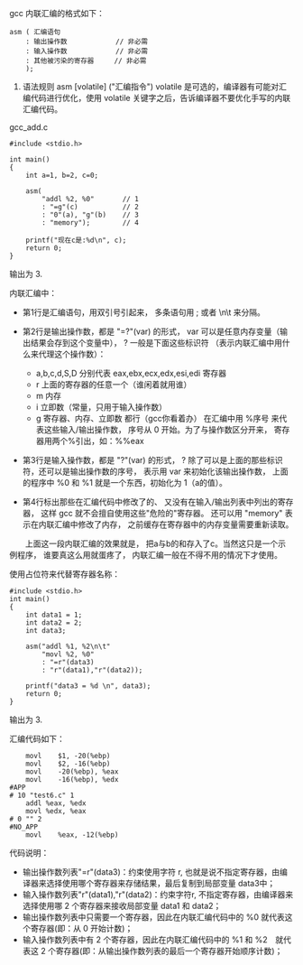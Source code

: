 <!--
 * @Author: Alan Yin
 * @Date: 2024-05-05 22:30:39
 * @LastEditTime: 2024-05-05 23:09:56
 * @LastEditors: Alan Yin
 * @FilePath: /myOS/docs/04_内联汇编.md
 * @Description:
 * // -*- mode:C; tab-width:8; c-basic-offset:2; indent-tabs-mode:t -*-
 * // vim: ts=8 sw=2 smarttab
 * Copyright (c) 2024 by Alan Yin, All Rights Reserved.
-->

gcc 内联汇编的格式如下：
```
asm ( 汇编语句
    : 输出操作数            // 非必需
    : 输入操作数            // 非必需
    : 其他被污染的寄存器     // 非必需
    );
```

1. 语法规则
asm [volatile] ("汇编指令")
volatile 是可选的，编译器有可能对汇编代码进行优化，使用 volatile 关键字之后，告诉编译器不要优化手写的内联汇编代码。

gcc_add.c
```
#include <stdio.h>

int main()
{
    int a=1, b=2, c=0;

    asm(
        "addl %2, %0"		// 1
        : "=g"(c)			// 2
        : "0"(a), "g"(b)	// 3
        : "memory");		// 4

    printf("现在c是:%d\n", c);
    return 0;
}
```
输出为 3.

内联汇编中：
 * 第1行是汇编语句，用双引号引起来， 多条语句用 ; 或者 \n\t 来分隔。
 * 第2行是输出操作数，都是 "=?"(var) 的形式， var 可以是任意内存变量（输出结果会存到这个变量中）， ? 一般是下面这些标识符 （表示内联汇编中用什么来代理这个操作数）：
    * a,b,c,d,S,D 分别代表 eax,ebx,ecx,edx,esi,edi 寄存器
    * r 上面的寄存器的任意一个（谁闲着就用谁）
    * m 内存
    * i 立即数（常量，只用于输入操作数）
    * g 寄存器、内存、立即数 都行（gcc你看着办）
在汇编中用 %序号 来代表这些输入/输出操作数， 序号从 0 开始。为了与操作数区分开来， 寄存器用两个%引出，如：%%eax

 * 第3行是输入操作数，都是 "?"(var) 的形式， ? 除了可以是上面的那些标识符，还可以是输出操作数的序号， 表示用 var 来初始化该输出操作数， 上面的程序中 %0 和 %1 就是一个东西，初始化为 1（a的值）。
 * 第4行标出那些在汇编代码中修改了的、 又没有在输入/输出列表中列出的寄存器， 这样 gcc 就不会擅自使用这些"危险的"寄存器。 还可以用 "memory" 表示在内联汇编中修改了内存， 之前缓存在寄存器中的内存变量需要重新读取。

　　上面这一段内联汇编的效果就是， 把a与b的和存入了c。当然这只是一个示例程序， 谁要真这么用就蛋疼了， 内联汇编一般在不得不用的情况下才使用。


使用占位符来代替寄存器名称：
```
#include <stdio.h>
int main()
{
    int data1 = 1;
    int data2 = 2;
    int data3;

    asm("addl %1, %2\n\t"
        "movl %2, %0"
        : "=r"(data3)
        : "r"(data1),"r"(data2));

    printf("data3 = %d \n", data3);
    return 0;
}
```
输出为 3.

汇编代码如下：
```
    movl	$1, -20(%ebp)
    movl	$2, -16(%ebp)
    movl	-20(%ebp), %eax
    movl	-16(%ebp), %edx
#APP
# 10 "test6.c" 1
    addl %eax, %edx
    movl %edx, %eax
# 0 "" 2
#NO_APP
    movl	%eax, -12(%ebp)
```
代码说明：
 * 输出操作数列表"=r"(data3)：约束使用字符 r, 也就是说不指定寄存器，由编译器来选择使用哪个寄存器来存储结果，最后复制到局部变量 data3中；
 * 输入操作数列表"r"(data1),"r"(data2)：约束字符r, 不指定寄存器，由编译器来选择使用哪 2 个寄存器来接收局部变量 data1 和 data2；
 * 输出操作数列表中只需要一个寄存器，因此在内联汇编代码中的 %0 就代表这个寄存器(即：从 0 开始计数)；
 * 输入操作数列表中有 2 个寄存器，因此在内联汇编代码中的 %1 和 %2　就代表这 2 个寄存器(即：从输出操作数列表的最后一个寄存器开始顺序计数)；　
